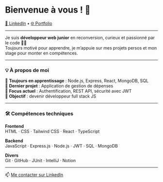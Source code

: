 # Bienvenue à vous ! 👋  
[🔗 LinkedIn](https://www.linkedin.com/in/steven-riviere) • [🌐 Portfolio](https://monportfolio.com)

---

Je suis **développeur web junior** en reconversion, curieux et passionné par le code 👨‍💻  
Toujours motivé pour apprendre, je m’appuie sur mes projets persos et mon stage pour monter en compétences.

---

### 💡 À propos de moi

🌱 **Toujours en apprentissage** : Node.js, Express, React, MongoDB, SQL  
🚀 **Dernier projet** : Application de gestion de dépenses  
🔐 **Focus actuel** : Authentification, REST API, sécurité avec JWT  
🎯 **Objectif** : devenir développeur full stack JS

---

### 🛠️ Compétences techniques

**Frontend**  
HTML · CSS · Tailwind CSS · React · TypeScript

**Backend**  
JavaScript · Express.js · Node.js · JWT · SQL · MongoDB

**Divers**  
Git · GitHub · JUnit · IntelliJ · Notion

---

📫 [Me contacter sur LinkedIn](https://www.linkedin.com/in/steven-riviere)
